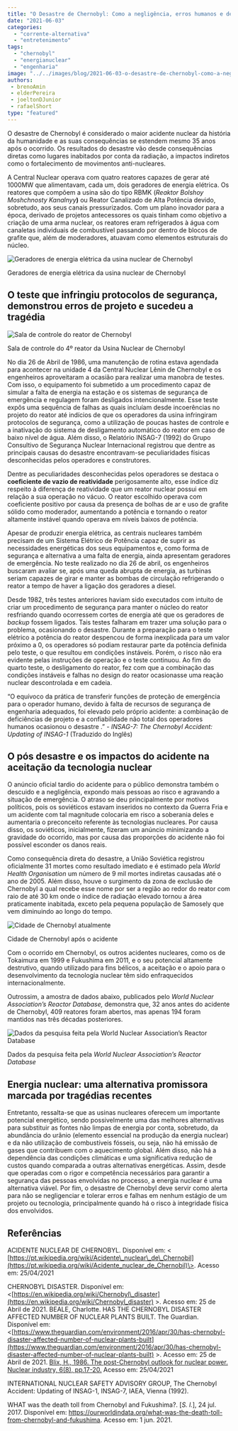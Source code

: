 ```yaml
---
title: "O Desastre de Chernobyl: Como a negligência, erros humanos e de projeto levaram ao maior desastre nuclear da história da humanidade"
date: "2021-06-03"
categories: 
  - "corrente-alternativa"
  - "entretenimento"
tags: 
  - "chernobyl"
  - "energianuclear"
  - "engenharia"
image: "../../images/blog/2021-06-03-o-desastre-de-chernobyl-como-a-negligencia-erros-humanos-e-de-projeto-levaram-ao-maior-desastre-nuclear-da-historia-da-humanidade.jpg"
authors: 
 - brenoAmin
 - elderPereira
 - joeltonDJunior
 - rafaelShort
type: "featured"
---
```


O desastre de Chernobyl é considerado o maior acidente nuclear da história da humanidade e as suas consequências se estendem mesmo 35 anos após o ocorrido. Os resultados do desastre vão desde consequências diretas como lugares inabitados por conta da radiação, a impactos indiretos como o fortalecimento de movimentos anti-nucleares.

A Central Nuclear operava com quatro reatores capazes de gerar até 1000MW que alimentavam, cada um, dois geradores de energia elétrica. Os reatores que compõem a usina são do tipo RBMK (_Reaktor Bolshoy Moshchnosty Kanalnyy_**)** ou Reator Canalizado de Alta Potência devido, sobretudo, aos seus canais pressurizados. Com um plano inovador para a época, derivado de projetos antecessores os quais tinham como objetivo a criação de uma arma nuclear, os reatores eram refrigerados à água com canaletas individuais de combustível passando por dentro de blocos de grafite que, além de moderadores, atuavam como elementos estruturais do núcleo.

![Geradores de energia elétrica da usina nuclear de Chernobyl](images/chernobyl0.png)

Geradores de energia elétrica da usina nuclear de Chernobyl

## O teste que infringiu protocolos de segurança, demonstrou erros de projeto e sucedeu a tragédia

![Sala de controle do reator de Chernobyl](images/chernobyl1.png)

Sala de controle do 4º reator da Usina Nuclear de Chernobyl

No dia 26 de Abril de 1986, uma manutenção de rotina estava agendada para acontecer na unidade 4 da Central Nuclear Lênin de Chernobyl e os engenheiros aproveitaram a ocasião para realizar uma manobra de testes. Com isso, o equipamento foi submetido a um procedimento capaz de simular a falta de energia na estação e os sistemas de segurança de emergência e regulagem foram desligados intencionalmente. Esse teste expôs uma sequência de falhas as quais incluíam desde incoerências no projeto do reator até indícios de que os operadores da usina infringiram protocolos de segurança, como a utilização de poucas hastes de controle e a inativação do sistema de desligamento automático do reator em caso de baixo nível de água. Além disso, o Relatório INSAG-7 (1992) do Grupo Consultivo de Segurança Nuclear Internacional registrou que dentre as principais causas do desastre encontravam-se peculiaridades físicas desconhecidas pelos operadores e construtores.

Dentre as peculiaridades desconhecidas pelos operadores se destaca o **coeficiente de vazio de reatividade** perigosamente alto, esse índice diz respeito à diferença de reatividade que um reator nuclear possui em relação a sua operação no vácuo. O reator escolhido operava com coeficiente positivo por causa da presença de bolhas de ar e uso de grafite sólido como moderador, aumentando a potência e tornando o reator altamente instável quando operava em níveis baixos de potência.

Apesar de produzir energia elétrica, as centrais nucleares também precisam de um Sistema Elétrico de Potência capaz de suprir as necessidades energéticas dos seus equipamentos e, como forma de segurança e alternativa a uma falta de energia, ainda apresentam geradores de emergência. No teste realizado no dia 26 de abril, os engenheiros buscaram avaliar se, após uma queda abrupta de energia, as turbinas seriam capazes de girar e manter as bombas de circulação refrigerando o reator a tempo de haver a ligação dos geradores a diesel.

Desde 1982, três testes anteriores haviam sido executados com intuito de criar um procedimento de segurança para manter o núcleo do reator resfriando quando ocorressem cortes de energia até que os geradores de _backup_ fossem ligados. Tais testes falharam em trazer uma solução para o problema, ocasionando o desastre. Durante a preparação para o teste elétrico a potência do reator despencou de forma inexplicada para um valor próximo a 0, os operadores só podiam restaurar parte da potência definida pelo teste, o que resultou em condições instáveis. Porém, o risco não era evidente pelas instruções de operação e o teste continuou. Ao fim do quarto teste, o desligamento do reator, fez com que a combinação das condições instáveis e falhas no design do reator ocasionasse uma reação nuclear descontrolada e em cadeia.

“O equívoco da prática de transferir funções de proteção de emergência para o operador humano, devido à falta de recursos de segurança de engenharia adequados, foi elevado pelo próprio acidente: a combinação de deficiências de projeto e a confiabilidade não total dos operadores humanos ocasionou o desastre .” _- INSAG-7: The Chernobyl Accident: Updating of INSAG-1_ (Traduzido do Inglês)

## O pós desastre e os impactos do acidente na aceitação da tecnologia nuclear

O anúncio oficial tardio do acidente para o público demonstra também o descuido e a negligência, expondo mais pessoas ao risco e agravando a situação de emergência. O atraso se deu principalmente por motivos políticos, pois os soviéticos estavam inseridos no contexto da Guerra Fria e um acidente com tal magnitude colocaria em risco a soberania deles e aumentaria o preconceito referente às tecnologias nucleares. Por causa disso, os soviéticos, inicialmente, fizeram um anúncio minimizando a gravidade do ocorrido, mas por causa das proporções do acidente não foi possível esconder os danos reais.

Como consequência direta do desastre, a União Soviética registrou oficialmente 31 mortes como resultado imediato e é estimado pela _World Health Organisation_ um número de 9 mil mortes indiretas causadas até o ano de 2005. Além disso, houve o surgimento da zona de exclusão de Chernobyl a qual recebe esse nome por ser a região ao redor do reator com raio de até 30 km onde o índice de radiação elevado tornou a área praticamente inabitada, exceto pela pequena população de Samosely que vem diminuindo ao longo do tempo.

![Cidade de Chernobyl atualmente](images/chernobyl2.png)

Cidade de Chernobyl após o acidente

Com o ocorrido em Chernobyl, os outros acidentes nucleares, como os de Tokaimura em 1999 e Fukushima em 2011, e o seu potencial altamente destrutivo, quando utilizado para fins bélicos, a aceitação e o apoio para o desenvolvimento da tecnologia nuclear têm sido enfraquecidos internacionalmente.

Outrossim, a amostra de dados abaixo, publicados pelo _World Nuclear Association’s Reactor Database,_ demonstra que, 32 anos antes do acidente de Chernobyl, 409 reatores foram abertos, mas apenas 194 foram  mantidos nas três décadas posteriores.

![Dados da pesquisa feita pela World Nuclear Association’s Reactor Database](images/chernobyl3.png)

Dados da pesquisa feita pela _World Nuclear Association’s Reactor Database_

## Energia nuclear: uma alternativa promissora marcada por tragédias recentes

Entretanto, ressalta-se que as usinas nucleares oferecem um importante potencial energético, sendo possivelmente uma das melhores alternativas para substituir as fontes não limpas de energia por conta, sobretudo, da abundância do urânio (elemento essencial na produção da energia nuclear) e da não utilização de combustíveis fósseis, ou seja, não há emissão de gases que contribuem com o aquecimento global. Além disso, não há a dependência das condições climáticas e uma significativa redução de custos quando comparada a outras alternativas energéticas. Assim, desde que operadas com o rigor e competência necessários para garantir a segurança das pessoas envolvidas no processo, a energia nuclear é uma alternativa viável. Por fim, o desastre de Chernobyl deve servir como alerta para não se negligenciar e tolerar erros e falhas em nenhum estágio de um projeto ou tecnologia, principalmente quando há o risco à integridade física dos envolvidos.

## Referências

ACIDENTE NUCLEAR DE CHERNOBYL. Disponível em: < [https://pt.wikipedia.org/wiki/Acidente\_nuclear\_de\_Chernobil](https://pt.wikipedia.org/wiki/Acidente_nuclear_de_Chernobil)\>. Acesso em: 25/04/2021

CHERNOBYL DISASTER. Disponível em: <[https://en.wikipedia.org/wiki/Chernobyl\_disaster](https://en.wikipedia.org/wiki/Chernobyl_disaster) >. Acesso em: 25 de Abril de 2021. BEALE, Charlotte. HAS THE CHERNOBYL DISASTER AFFECTED NUMBER OF NUCLEAR PLANTS BUILT. The Guardian. Disponível em: <[https://www.theguardian.com/environment/2016/apr/30/has-chernobyl-disaster-affected-number-of-nuclear-plants-built](https://www.theguardian.com/environment/2016/apr/30/has-chernobyl-disaster-affected-number-of-nuclear-plants-built) >. Acesso em: 25 de Abril de 2021. [Blix, H., 1986. The post-Chernobyl outlook for nuclear power. Nuclear industry, 6(8), pp.17-20.](https://www.iaea.org/sites/default/files/28304780912.pdf) Acesso em: 25/04/2021

INTERNATIONAL NUCLEAR SAFETY ADVISORY GROUP, The Chernobyl Accident: Updating of INSAG-1, INSAG-7, IAEA, Vienna (1992).

WHAT was the death toll from Chernobyl and Fukushima?. \[_S. l._\], 24 jul. 2017. Disponível em: <https://ourworldindata.org/what-was-the-death-toll-from-chernobyl-and-fukushima>. Acesso em: 1 jun. 2021.
